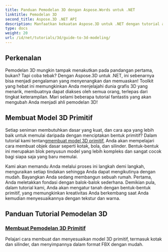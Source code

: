 ```yaml
---
title: Panduan Pemodelan 3D dengan Aspose.Words untuk .NET
linktitle: Pemodelan 3D
second_title: Aspose.3D .NET API
description: Manfaatkan kekuatan Aspose.3D untuk .NET dengan tutorial ahli tentang pembuatan model 3D. Mulailah menguasai keterampilan desain 3D Anda.
type: docs
weight: 20
url: /id/net/tutorials/3d/guide-to-3d-modeling/
---
```

## Perkenalan

Pemodelan 3D mungkin tampak menakutkan pada pandangan pertama, bukan? Tapi coba tebak? Dengan Aspose.3D untuk .NET, ini sebenarnya bisa menjadi pengalaman yang menyenangkan dan memuaskan! Toolkit yang hebat ini memungkinkan Anda menjelajahi dunia grafis 3D yang menarik, membuatnya dapat diakses oleh semua orang, terlepas dari tingkat keterampilan. Mari selami beberapa tutorial fantastis yang akan mengubah Anda menjadi ahli pemodelan 3D!

## Membuat Model 3D Primitif

 Setiap seniman membutuhkan dasar yang kuat, dan cara apa yang lebih baik untuk memulai daripada dengan menciptakan bentuk primitif? Dalam tutorial kami tentang[membuat model 3D primitif](./create-primitive-3d-modeling/), Anda akan mempelajari cara membuat objek dasar seperti kotak, bola, dan silinder. Bentuk-bentuk ini merupakan blok penyusun model yang lebih kompleks dan sangat cocok bagi siapa saja yang baru memulai.

Kami akan memandu Anda melalui proses ini langkah demi langkah, menguraikan setiap tindakan sehingga Anda dapat mengikutinya dengan mudah. Bayangkan Anda sedang membangun sebuah rumah. Pertama, Anda meletakkan fondasi dengan balok-balok sederhana. Demikian pula, dalam tutorial kami, Anda akan mengatur tanah dengan bentuk-bentuk primitif, yang memungkinkan kreativitas Anda berkembang saat Anda kemudian menyesuaikannya dengan tekstur dan warna. 

## Panduan Tutorial Pemodelan 3D
### [Membuat Pemodelan 3D Primitif](./create-primitive-3d-modeling/)
Pelajari cara membuat dan menyesuaikan model 3D primitif, termasuk kotak dan silinder, dan menyimpannya dalam format FBX dengan mudah.